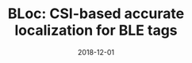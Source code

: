 ---
title: "BLoc: CSI-based accurate localization for BLE tags"
collection: publications
permalink: /publication/2018-12-01-BLoc-CSI-based-accurate-localization-for-BLE-tags
excerpt: '32 cites: https://scholar.google.com/scholar?oi=bibs\&amp;hl=en\&amp;cites=2387300467601962233'
date: 2018-12-01
venue: 'Proceedings of the 14th International Conference on emerging Networking EXperiments and Technologies (CoNEXT 2018)'
link: 'https://doi.org/10.1145/2486001'
paperurl: '/files/papers/bloc.pdf'
citation: ' R Ayyalasomayajula,  D Vasisht,  D Bharadia, '
---